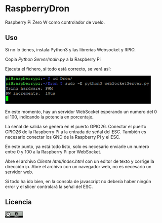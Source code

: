 # RaspberryDron

Raspberry Pi Zero W como controlador de vuelo.

## Uso ##
Si no lo tienes, instala Python3 y las librerías Websocket y RPIO.

Copia *Python Server/main.py* a la Raspberry Pi

Ejecuta el fichero, si todo está correcto, se verá así:

![ImagenShell-ConexionOK](/Imagenes/ImagenShell-ConexionOK.png)

En este momento, hay un servidor WebSocket esperando un numero del 0 al 100, indicando la potencia en porcentaje.

La señal de salida se genera en el puerto GPIO26. Conectar el puerto GPIO26 de la Raspberry Pi a la entrada de señal del ESC. También es necesario conectar los GND de la Raspberry Pi y el ESC.


En este punto, ya está todo listo, solo es necesario enviarle un numero entre 0 y 100 a la Raspberry Pi por WebSocket.

Abre el archivo *Cliente html/index.html* con un editor de texto y corrige la dirección ip. Abre el archivo con un navegador web, no es necesario un servidor web.

Si todo ha ido bien, en la consola de javascript no debería haber ningún error y el slicer controlará la señal del ESC.

## Licencia ##
![Logo CC0](/Imagenes/CC0.png)
